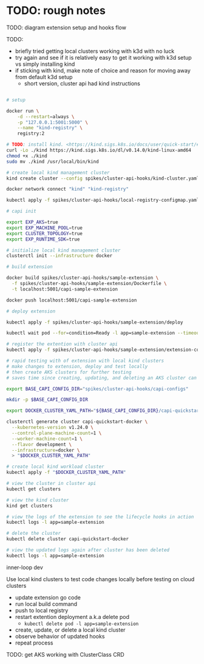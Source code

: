 # TODO: rough notes

TODO: diagram extension setup and hooks flow

TODO:

- briefly tried getting local clusters working with k3d with no luck
- try again and see if it is relatively easy to get it working with k3d setup vs simply installing kind
- if sticking with kind, make note of choice and reason for moving away from default k3d setup
  - short version, cluster api had kind instructions

```bash

# setup

docker run \
    -d --restart=always \
    -p "127.0.0.1:5001:5000" \
    --name "kind-registry" \
    registry:2

# TODO: install kind. <https://kind.sigs.k8s.io/docs/user/quick-start/#installing-from-release-binaries>
curl -Lo ./kind https://kind.sigs.k8s.io/dl/v0.14.0/kind-linux-amd64
chmod +x ./kind
sudo mv ./kind /usr/local/bin/kind

# create local kind management cluster
kind create cluster --config spikes/cluster-api-hooks/kind-cluster.yaml

docker network connect "kind" "kind-registry"

kubectl apply -f spikes/cluster-api-hooks/local-registry-configmap.yaml

# capi init

export EXP_AKS=true
export EXP_MACHINE_POOL=true
export CLUSTER_TOPOLOGY=true
export EXP_RUNTIME_SDK=true

# initialize local kind management cluster
clusterctl init --infrastructure docker

# build extension

docker build spikes/cluster-api-hooks/sample-extension \
  -f spikes/cluster-api-hooks/sample-extension/Dockerfile \
  -t localhost:5001/capi-sample-extension

docker push localhost:5001/capi-sample-extension

# deploy extension

kubectl apply -f spikes/cluster-api-hooks/sample-extension/deploy

kubectl wait pod --for=condition=Ready -l app=sample-extension --timeout=60s

# register the extention with cluster api
kubectl apply -f spikes/cluster-api-hooks/sample-extension/extension-config.yaml

# rapid testing with of extension with local kind clusters
# make changes to extension, deploy and test locally
# then create AKS clusters for further testing
# saves time since creating, updating, and deleting an AKS cluster can take minutes

export BASE_CAPI_CONFIG_DIR="spikes/cluster-api-hooks/capi-configs"

mkdir -p $BASE_CAPI_CONFIG_DIR

export DOCKER_CLUSTER_YAML_PATH="${BASE_CAPI_CONFIG_DIR}/capi-quickstart-docker.kubeconfig"

clusterctl generate cluster capi-quickstart-docker \
  --kubernetes-version v1.24.0 \
  --control-plane-machine-count=1 \
  --worker-machine-count=1 \
  --flavor development \
  --infrastructure=docker \
  > "$DOCKER_CLUSTER_YAML_PATH"

# create local kind workload cluster
kubectl apply -f "$DOCKER_CLUSTER_YAML_PATH"

# view the cluster in cluster api
kubectl get clusters

# view the kind cluster
kind get clusters

# view the logs of the extension to see the lifecycle hooks in action
kubectl logs -l app=sample-extension

# delete the cluster
kubectl delete cluster capi-quickstart-docker

# view the updated logs again after cluster has been deleted
kubectl logs -l app=sample-extension

```

inner-loop dev

Use local kind clusters to test code changes locally before testing on cloud clusters

- update extension go code
- run local build command
- push to local registry
- restart extention deployment a.k.a delete pod
  - `kubectl delete pod -l app=sample-extension`
- create, update, or delete a local kind cluster
- observe behavior of updated hooks
- repeat process

TODO: get AKS working with ClusterClass CRD

```bash



```
